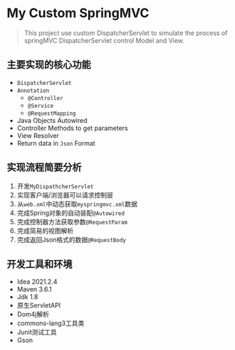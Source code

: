 # My Custom SpringMVC

> This project use custom DispatcherServlet to simulate the process of springMVC DispatcherServlet control Model and View.

## 主要实现的核心功能

- `DispatcherServlet`
- `Annotation`
  - `@Controller`
  - `@Service`
  - `@RequestMapping`
- Java Objects Autowired
- Controller Methods to get parameters
- View Resolver
- Return data in `Json` Format

## 实现流程简要分析

1. 开发`MyDispathcherServlet`
2. 实现客户端/浏览器可以请求控制层
3. 从`web.xml`中动态获取`myspringmvc.xml`数据
4. 完成Spring对象的自动装配`@Autowired`
5. 完成控制器方法获取参数`@RequestParam`
6. 完成简易的视图解析
7. 完成返回Json格式的数据`@RequestBody`

## 开发工具和环境

- Idea 2021.2.4
- Maven 3.6.1
- Jdk 1.8
- 原生ServletAPI
- Dom4j解析
- commons-lang3工具类
- Junit测试工具
- Gson
